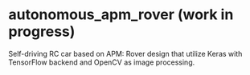 # autonomous_apm_rover (work in progress)

Self-driving RC car based on APM: Rover design that utilize Keras with TensorFlow backend and OpenCV as image processing.
